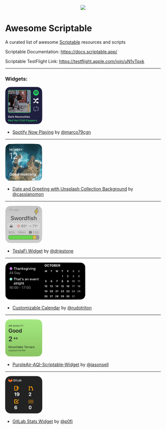 <p align="center">
    <a href="https://www.scriptable.app/">
        <img width=120" src="images/scriptable.png">
    </a>
</p>


# Awesome Scriptable

A curated list of awesome [Scriptable](https://docs.scriptable.app/) resources and scripts

Scriptable Documentation: https://docs.scriptable.app/

Scriptable TestFlight Link: https://testflight.apple.com/join/uN1vTqxk

---

### Widgets:

<img src="images/spotify_now_playing.png" width="120"/>

- [Spotify Now Playing](https://gist.github.com/marco79cgn/79a6a265d978dc22cc2a12058b24e02b) by [@marco79cgn](https://github.com/marco79cgn)  
***

<img src="images/date_and_greeting.png" width="120"/>

- [Date and Greeting with Unsplash Collection Background](https://gist.github.com/cassianomon/efffbe09d20013986cd4ffc0f362a3e2) by [@cassianomon](https://github.com/cassianomon)  

***

<img src="images/TeslaFi.png" width="120"/>

- [TeslaFi Widget](https://github.com/DrieStone/TeslaFi-Widget) by [@driestone](https://github.com/driestone)  


***

<img src="images/custom_calendar.png" height="120"/>

- [Customizable Calendar](https://gist.github.com/rudotriton/b51d227c3d1d9cb497829ae45583224f) by [@rudotriton](https://github.com/rudotriton)

***

<img src="images/purpleair.png" height="120"/>

- [PurpleAir-AQI-Scriptable-Widget](https://github.com/jasonsnell/PurpleAir-AQI-Scriptable-Widget) by [@jasonsell](https://github.com/jasonsnell)

***

<img src="images/gitlab-stats.png" height="120"/>

- [GitLab Stats Widget](https://github.com/p0fi/gitlab-stats-for-scribtable) by [@p0fi](https://github.com/p0fi)
